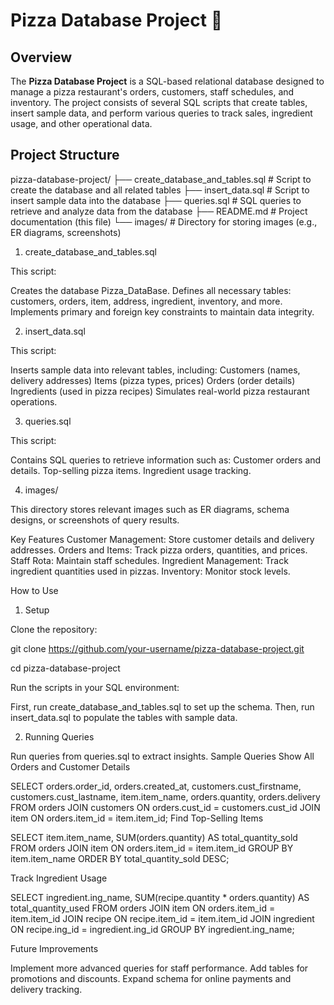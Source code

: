 # Pizza Database Project 🍕

## Overview
The **Pizza Database Project** is a SQL-based relational database designed to manage a pizza restaurant's orders, customers, staff schedules, and inventory. The project consists of several SQL scripts that create tables, insert sample data, and perform various queries to track sales, ingredient usage, and other operational data.

## Project Structure
pizza-database-project/
├── create_database_and_tables.sql    # Script to create the database and all related tables
├── insert_data.sql                   # Script to insert sample data into the database
├── queries.sql                       # SQL queries to retrieve and analyze data from the database
├── README.md                         # Project documentation (this file)
└── images/                           # Directory for storing images (e.g., ER diagrams, screenshots)

1. create_database_and_tables.sql
   
This script:

Creates the database Pizza_DataBase.
Defines all necessary tables: customers, orders, item, address, ingredient, inventory, and more.
Implements primary and foreign key constraints to maintain data integrity.

2. insert_data.sql
   
This script:

Inserts sample data into relevant tables, including:
Customers (names, delivery addresses)
Items (pizza types, prices)
Orders (order details)
Ingredients (used in pizza recipes)
Simulates real-world pizza restaurant operations.

3. queries.sql
   
This script:

Contains SQL queries to retrieve information such as:
Customer orders and details.
Top-selling pizza items.
Ingredient usage tracking.

4. images/
   
This directory stores relevant images such as ER diagrams, schema designs, or screenshots of query results.

Key Features
Customer Management: Store customer details and delivery addresses.
Orders and Items: Track pizza orders, quantities, and prices.
Staff Rota: Maintain staff schedules.
Ingredient Management: Track ingredient quantities used in pizzas.
Inventory: Monitor stock levels.

How to Use

1. Setup
   
Clone the repository:

git clone https://github.com/your-username/pizza-database-project.git

cd pizza-database-project

Run the scripts in your SQL environment:

First, run create_database_and_tables.sql to set up the schema.
Then, run insert_data.sql to populate the tables with sample data.

2. Running Queries
   
Run queries from queries.sql to extract insights.
Sample Queries
Show All Orders and Customer Details

SELECT orders.order_id, orders.created_at, customers.cust_firstname, customers.cust_lastname, 
       item.item_name, orders.quantity, orders.delivery
FROM orders
JOIN customers ON orders.cust_id = customers.cust_id
JOIN item ON orders.item_id = item.item_id;
Find Top-Selling Items

SELECT item.item_name, SUM(orders.quantity) AS total_quantity_sold
FROM orders
JOIN item ON orders.item_id = item.item_id
GROUP BY item.item_name
ORDER BY total_quantity_sold DESC;

Track Ingredient Usage

SELECT ingredient.ing_name, SUM(recipe.quantity * orders.quantity) AS total_quantity_used
FROM orders
JOIN item ON orders.item_id = item.item_id
JOIN recipe ON recipe.item_id = item.item_id
JOIN ingredient ON recipe.ing_id = ingredient.ing_id
GROUP BY ingredient.ing_name;

Future Improvements

Implement more advanced queries for staff performance.
Add tables for promotions and discounts.
Expand schema for online payments and delivery tracking.
